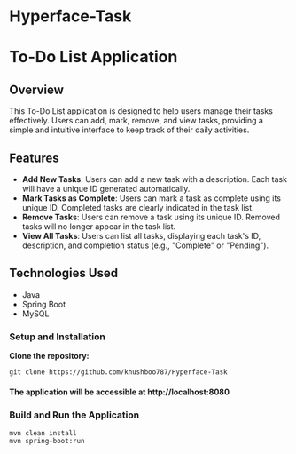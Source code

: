 # Hyperface-Task

# To-Do List Application

## Overview

This To-Do List application is designed to help users manage their tasks effectively. Users can add, mark, remove, and view tasks, providing a simple and intuitive interface to keep track of their daily activities.

## Features

- **Add New Tasks**: Users can add a new task with a description. Each task will have a unique ID generated automatically.
- **Mark Tasks as Complete**: Users can mark a task as complete using its unique ID. Completed tasks are clearly indicated in the task list.
- **Remove Tasks**: Users can remove a task using its unique ID. Removed tasks will no longer appear in the task list.
- **View All Tasks**: Users can list all tasks, displaying each task's ID, description, and completion status (e.g., "Complete" or "Pending").

## Technologies Used
- Java
- Spring Boot
- MySQL

 ### Setup and Installation

 **Clone the repository:**

```
git clone https://github.com/khushboo787/Hyperface-Task
```


#### The application will be accessible at http://localhost:8080

### Build and Run the Application
```
mvn clean install
mvn spring-boot:run
```

